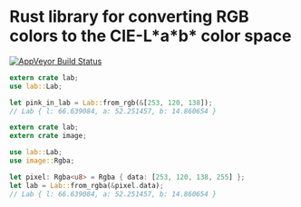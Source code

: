 # Rust library for converting RGB colors to the CIE-L\*a\*b\* color space
[![AppVeyor Build Status](https://ci.appveyor.com/api/projects/status/github/TooManyBees/lab?branch=master&svg=true)](https://ci.appveyor.com/project/TooManyBees/lab)

```rust
extern crate lab;
use lab::Lab;

let pink_in_lab = Lab::from_rgb(&[253, 120, 138]);
// Lab { l: 66.639084, a: 52.251457, b: 14.860654 }
```

```rust
extern crate lab;
extern crate image;

use lab::Lab;
use image::Rgba;

let pixel: Rgba<u8> = Rgba { data: [253, 120, 138, 255] };
let lab = Lab::from_rgba(&pixel.data);
// Lab { l: 66.639084, a: 52.251457, b: 14.860654 }
```
